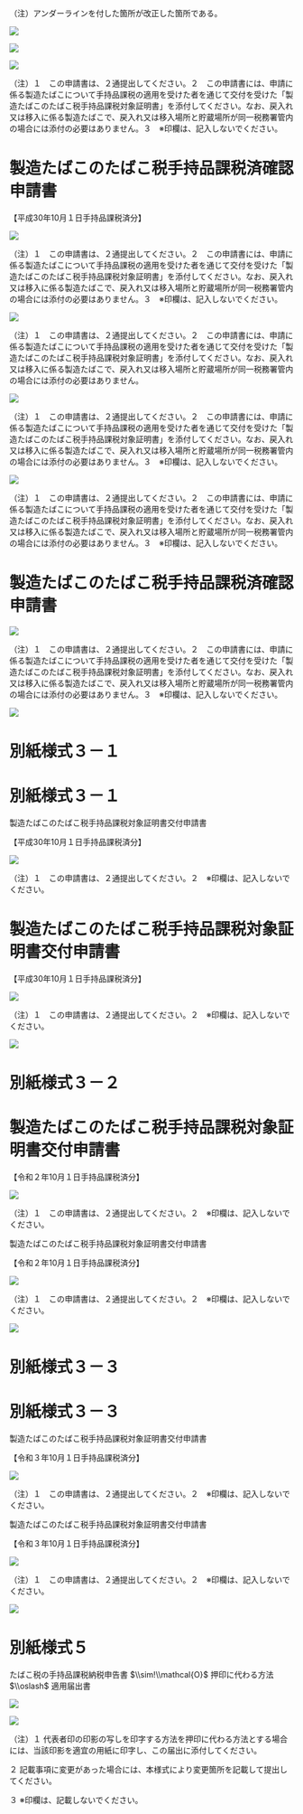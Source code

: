 （注）アンダーラインを付した箇所が改正した箇所である。

![](https://www.nta.go.jp/tmp/b53a1705-6958-45a3-b991-b4b66fb05e45/images/0700a6d2added525dfe6d165fa4e5e3260d20901d16f530f1ce57e24af1b92b6.jpg)

![](https://www.nta.go.jp/tmp/b53a1705-6958-45a3-b991-b4b66fb05e45/images/f0a6dab1900b721facba80e6f704ea678a942987675a24547697a5ee62f1ff55.jpg)

![](https://www.nta.go.jp/tmp/b53a1705-6958-45a3-b991-b4b66fb05e45/images/59159bb509efb36b7931c946fcc56901af5c4b00888bcd19aa518c282ab4c574.jpg)

（注）１　この申請書は、２通提出してください。２　この申請書には、申請に係る製造たばこについて手持品課税の適用を受けた者を通じて交付を受けた「製造たばこのたばこ税手持品課税対象証明書」を添付してください。なお、戻入れ又は移入に係る製造たばこで、戻入れ又は移入場所と貯蔵場所が同一税務署管内の場合には添付の必要はありません。３　※印欄は、記入しないでください。

# 製造たばこのたばこ税手持品課税済確認申請書

【平成30年10月１日手持品課税済分】

![](https://www.nta.go.jp/tmp/b53a1705-6958-45a3-b991-b4b66fb05e45/images/9a5a1bbe54f8d224462c478e08a38b5d3198b5f516da492905cdbc8c44e066fa.jpg)

（注）１　この申請書は、２通提出してください。２　この申請書には、申請に係る製造たばこについて手持品課税の適用を受けた者を通じて交付を受けた「製造たばこのたばこ税手持品課税対象証明書」を添付してください。なお、戻入れ又は移入に係る製造たばこで、戻入れ又は移入場所と貯蔵場所が同一税務署管内の場合には添付の必要はありません。３　※印欄は、記入しないでください。

![](https://www.nta.go.jp/tmp/b53a1705-6958-45a3-b991-b4b66fb05e45/images/d112c07dd481258216e3de61cbbaf56e00c5988461dbae64284ea4a07ef66f7a.jpg)

（注）１　この申請書は、２通提出してください。２　この申請書には、申請に係る製造たばこについて手持品課税の適用を受けた者を通じて交付を受けた「製造たばこのたばこ税手持品課税対象証明書」を添付してください。なお、戻入れ又は移入に係る製造たばこで、戻入れ又は移入場所と貯蔵場所が同一税務署管内の場合には添付の必要はありません。

![](https://www.nta.go.jp/tmp/b53a1705-6958-45a3-b991-b4b66fb05e45/images/20310e8f6b1486e192972c0de612c7702e2240acd80994733dcb62f41e2e0912.jpg)

（注）１　この申請書は、２通提出してください。２　この申請書には、申請に係る製造たばこについて手持品課税の適用を受けた者を通じて交付を受けた「製造たばこのたばこ税手持品課税対象証明書」を添付してください。なお、戻入れ又は移入に係る製造たばこで、戻入れ又は移入場所と貯蔵場所が同一税務署管内の場合には添付の必要はありません。３　※印欄は、記入しないでください。

![](https://www.nta.go.jp/tmp/b53a1705-6958-45a3-b991-b4b66fb05e45/images/555bf20f2af93e6ce123520d0923803e6cda3d6847b2897ce2c3d2f3631eae15.jpg)

（注）１　この申請書は、２通提出してください。２　この申請書には、申請に係る製造たばこについて手持品課税の適用を受けた者を通じて交付を受けた「製造たばこのたばこ税手持品課税対象証明書」を添付してください。なお、戻入れ又は移入に係る製造たばこで、戻入れ又は移入場所と貯蔵場所が同一税務署管内の場合には添付の必要はありません。３　※印欄は、記入しないでください。

# 製造たばこのたばこ税手持品課税済確認申請書

![](https://www.nta.go.jp/tmp/b53a1705-6958-45a3-b991-b4b66fb05e45/images/afb5dc29d57e4d2d7744c17b9fa211bbe1ef98daf9e3f2b94917a8d7a188a0e0.jpg)

（注）１　この申請書は、２通提出してください。２　この申請書には、申請に係る製造たばこについて手持品課税の適用を受けた者を通じて交付を受けた「製造たばこのたばこ税手持品課税対象証明書」を添付してください。なお、戻入れ又は移入に係る製造たばこで、戻入れ又は移入場所と貯蔵場所が同一税務署管内の場合には添付の必要はありません。３　※印欄は、記入しないでください。

![](https://www.nta.go.jp/tmp/b53a1705-6958-45a3-b991-b4b66fb05e45/images/8125fd98e06b9df71e701967a04048e1df3f4a4bedb804316460d10b9d7e86d0.jpg)

# 別紙様式３－１

# 別紙様式３－１

製造たばこのたばこ税手持品課税対象証明書交付申請書

【平成30年10月１日手持品課税済分】

![](https://www.nta.go.jp/tmp/b53a1705-6958-45a3-b991-b4b66fb05e45/images/33d88368ac422a545db6272556df861439e9ae553ff4163e0d3a820a5f2bf9b1.jpg)

（注）１　この申請書は、２通提出してください。２　※印欄は、記入しないでください。

# 製造たばこのたばこ税手持品課税対象証明書交付申請書

【平成30年10月１日手持品課税済分】

![](https://www.nta.go.jp/tmp/b53a1705-6958-45a3-b991-b4b66fb05e45/images/39ecc549120032a75f4f76e84f777758ec916052634ea8042a2aeef657fed86c.jpg)

（注）１　この申請書は、２通提出してください。２　※印欄は、記入しないでください。

![](https://www.nta.go.jp/tmp/b53a1705-6958-45a3-b991-b4b66fb05e45/images/e45f381bd5e933d33802258463c0fa0ca0c6be0b6dce0b5f4b4a7d335c035e5a.jpg)

# 別紙様式３－２

# 製造たばこのたばこ税手持品課税対象証明書交付申請書

【令和２年10月１日手持品課税済分】

![](https://www.nta.go.jp/tmp/b53a1705-6958-45a3-b991-b4b66fb05e45/images/10791c2183b2b418372d42fe902e77eb97f93ab785c895a5b92d0d5c41fd709a.jpg)

（注）１　この申請書は、２通提出してください。２　※印欄は、記入しないでください。

製造たばこのたばこ税手持品課税対象証明書交付申請書

【令和２年10月１日手持品課税済分】

![](https://www.nta.go.jp/tmp/b53a1705-6958-45a3-b991-b4b66fb05e45/images/8fb0b0679daf405a0c4375ff8cc8e1c915c44b9e7883cd824333097a14587be1.jpg)

（注）１　この申請書は、２通提出してください。２　※印欄は、記入しないでください。

![](https://www.nta.go.jp/tmp/b53a1705-6958-45a3-b991-b4b66fb05e45/images/80e2a768a50cff5df0d83caae35de7166f1f9bc8a6a46abf9492a642df6719ab.jpg)

# 別紙様式３－３

# 別紙様式３－３

製造たばこのたばこ税手持品課税対象証明書交付申請書

【令和３年10月１日手持品課税済分】

![](https://www.nta.go.jp/tmp/b53a1705-6958-45a3-b991-b4b66fb05e45/images/bee442a846de8ca55331a9d124e7335182e1b61744a09a2312e68a324390c743.jpg)

（注）１　この申請書は、２通提出してください。２　※印欄は、記入しないでください。

製造たばこのたばこ税手持品課税対象証明書交付申請書

【令和３年10月１日手持品課税済分】

![](https://www.nta.go.jp/tmp/b53a1705-6958-45a3-b991-b4b66fb05e45/images/6c9311ed51f5851334baf6d86b2caddaeccf0ea1aafd31fac61481caa9e24cd1.jpg)

（注）１　この申請書は、２通提出してください。２　※印欄は、記入しないでください。

![](https://www.nta.go.jp/tmp/b53a1705-6958-45a3-b991-b4b66fb05e45/images/45436dc66bc6c82bdb65a644d19cece5c89f54b72b306a40044bfd6cf603aad3.jpg)

# 別紙様式５

たばこ税の手持品課税納税申告書 $\\sim!\\mathcal{O}$ 押印に代わる方法 $\\oslash$ 適用届出書

![](https://www.nta.go.jp/tmp/b53a1705-6958-45a3-b991-b4b66fb05e45/images/7fc1708ca13f0f78618eb45bb24d98e14a48249592196476d87da7ba2fd2c12f.jpg)

![](https://www.nta.go.jp/tmp/b53a1705-6958-45a3-b991-b4b66fb05e45/images/2b078e931a6311dbb8726b556632b8be3496c41b0ac0bd9ae98abd054ce57120.jpg)

（注）１ 代表者印の印影の写しを印字する方法を押印に代わる方法とする場合には、当該印影を適宜の用紙に印字し、この届出に添付してください。

２ 記載事項に変更があった場合には、本様式により変更箇所を記載して提出してください。

３ ※印欄は、記載しないでください。
